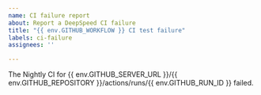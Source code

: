 ```yaml
---
name: CI failure report
about: Report a DeepSpeed CI failure
title: "{{ env.GITHUB_WORKFLOW }} CI test failure"
labels: ci-failure
assignees: ''

---
```


The Nightly CI for {{ env.GITHUB_SERVER_URL }}/{{ env.GITHUB_REPOSITORY }}/actions/runs/{{ env.GITHUB_RUN_ID }} failed.
